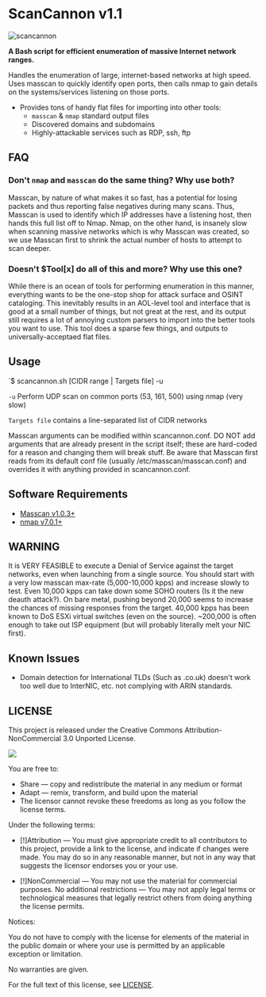 # ScanCannon v1.1

![scancannon](https://i.imgur.com/FUvPADq.png)

**A Bash script for efficient enumeration of massive Internet network ranges.**

Handles the enumeration of large, internet-based networks at high speed. Uses masscan to quickly identify open ports, then calls nmap to gain details on the systems/services listening on those ports. 

- Provides tons of handy flat files for importing into other tools: 
  - `masscan` & `nmap` standard output files 
  - Discovered domains and subdomains
  - Highly-attackable services such as RDP, ssh, ftp

## FAQ

### Don't `nmap` and `masscan` do the same thing? Why use both?

Masscan, by nature of what makes it so fast, has a potential for losing packets and thus reporting false negatives during many scans. Thus, Masscan is used to identify which IP addresses have a listening host, then hands this full list off to Nmap. Nmap, on the other hand, is insanely slow when scanning massive networks which is why Masscan was created, so we use Masscan first to shrink the actual number of hosts to attempt to scan deeper. 

### Doesn't $Tool[x] do all of this and more? Why use this one?

While there is an ocean of tools for performing enumeration in this manner, everything wants to be the one-stop shop for attack surface and OSINT cataloging. This inevitably results in an AOL-level tool and interface that is good at a small number of things, but not great at the rest, and its output still requires a lot of annoying custom parsers to import into the better tools you want to use. This tool does a sparse few things, and outputs to universally-acceptaed flat files.

## Usage

`$ scancannon.sh [CIDR range | Targets file] -u 

`-u` Perform UDP scan on common ports (53, 161, 500) using nmap (very slow)

`Targets file` contains a line-separated list of CIDR networks

Masscan arguments can be modified within scancannon.conf. DO NOT add arguments that are already present in the script itself; these are hard-coded for a reason and changing them will break stuff. Be aware that Masscan first reads from its default conf file (usually /etc/masscan/masscan.conf) and overrides it with anything provided in scancannon.conf.

## Software Requirements

- [Masscan v1.0.3+](https://github.com/robertdavidgraham/masscan)
- [nmap v7.0.1+](https://github.com/nmap/nmap)

## WARNING

It is VERY FEASIBLE to execute a Denial of Service against the target networks, even when launching from a single source. You should start with a very low masscan max-rate (5,000-10,000 kpps) and increase slowly to test. Even 10,000 kpps can take down some SOHO routers (Is it the new deauth attack?). On bare metal, pushing beyond 20,000 seems to increase the chances of missing responses from the target. 40,000 kpps has been known to DoS ESXi virtual switches (even on the source). ~200,000 is often enough to take out ISP equipment (but will probably literally melt your NIC first).

## Known Issues

- Domain detection for International TLDs (Such as .co.uk) doesn't work too well due to InterNIC, etc. not complying with ARIN standards.

## LICENSE

This project is released under the Creative Commons Attribution-NonCommercial 3.0 Unported License.

![](https://upload.wikimedia.org/wikipedia/commons/9/99/Cc-by-nc_icon.svg)

You are free to:

- Share — copy and redistribute the material in any medium or format
- Adapt — remix, transform, and build upon the material
- The licensor cannot revoke these freedoms as long as you follow the license terms.

Under the following terms:

- [!]Attribution — You must give appropriate credit to all contributors to this project, provide a link to the license, and indicate if changes were made. You may do so in any reasonable manner, but not in any way that suggests the licensor endorses you or your use.

- [!]NonCommercial — You may not use the material for commercial purposes.
No additional restrictions — You may not apply legal terms or technological measures that legally restrict others from doing anything the license permits.

Notices:

You do not have to comply with the license for elements of the material in the public domain or where your use is permitted by an applicable exception or limitation.

No warranties are given.

For the full text of this license, see [LICENSE](https://github.com/johnnyxmas/ScanCannon/blob/master/LICENSE).
